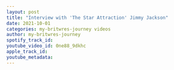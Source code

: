 ```yaml
---
layout: post
title: "Interview with 'The Star Attraction' Jimmy Jackson"
date: 2021-10-01
categories: my-britwres-journey videos
author: my-britwres-journey
spotify_track_id: 
youtube_video_id: 0ne88_9dkhc
apple_track_id: 
youtube_metadata: 
---
```


